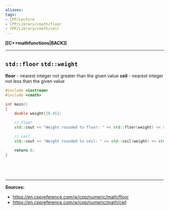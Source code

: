 ```yaml
---
aliases:
tags:
- CPP/Lecture
- CPP/Library/cmath/floor
- CPP/Library/cmath/ceil
---
```

**[[C++mathfunctions|BACK]]**

---
## `std::floor` `std::weight`
**floor** - nearest integer not greater than the given value
**ceil** - nearest integer not less than the given value

```cpp
#include <iostream>
#include <cmath>

int main()
{
    double weight{10.45};

    // floor
    std::cout << "Weight rounded to floor: " << std::floor(weight) << std::endl;

    // ceil
    std::cout << "Weight rounded to ceil: " << std::ceil(weight) << std::endl;

    return 0;
}
```

<br>

# 
---
**Sources:**
- https://en.cppreference.com/w/cpp/numeric/math/floor
- https://en.cppreference.com/w/cpp/numeric/math/ceil